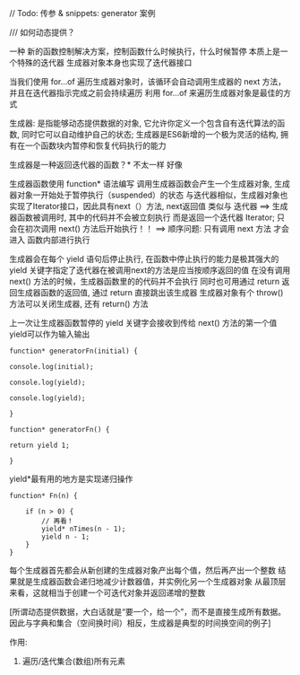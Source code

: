 // Todo: 传参 & snippets: generator 案例


/// 如何动态提供？

一种 新的函数控制解决方案，控制函数什么时候执行，什么时候暂停
本质上是一个特殊的迭代器
生成器对象本身也实现了迭代器接口

当我们使用 for...of 遍历生成器对象时，该循环会自动调用生成器的 next 方法，并且在迭代器指示完成之前会持续遍历
利用 for...of 来遍历生成器对象是最佳的方式

生成器: 是指能够动态提供数据的对象, 它允许你定义一个包含自有迭代算法的函数, 同时它可以自动维护自己的状态; 生成器是ES6新增的一个极为灵活的结构, 拥有在一个函数块内暂停和恢复代码执行的能力

生成器是一种返回迭代器的函数？* 不太一样 好像

生成器函数使用 function* 语法编写
调用生成器函数会产生一个生成器对象, 生成器对象一开始处于暂停执行（suspended）的状态
与迭代器相似，生成器对象也实现了Iterator接口，因此具有next（）方法,
next返回值 类似与 迭代器
==> 生成器函数被调用时, 其中的代码并不会被立刻执行
    而是返回一个迭代器 Iterator; 只会在初次调用 next() 方法后开始执行！！
==> 顺序问题: 只有调用 next 方法 才会进入 函数内部进行执行

生成器会在每个 yield 语句后停止执行, 在函数中停止执行的能力是极其强大的
yield 关键字指定了迭代器在被调用next的方法是应当按顺序返回的值
在没有调用 next() 方法的时候，生成器函数里的的代码并不会执行
同时也可用通过 return 返回生成器函数的返回值, 通过 return 直接跳出该生成器
生成器对象有个 throw() 方法可以关闭生成器, 还有 return() 方法

上一次让生成器函数暂停的 yield 关键字会接收到传给 next() 方法的第一个值
yield可以作为输入输出

```
function* generatorFn(initial) {

console.log(initial);

console.log(yield);

console.log(yield);

}
```
```
function* generatorFn() {

return yield 1;

}
```

yield*最有用的地方是实现递归操作
```
function* Fn(n) {

    if (n > 0) {
        // 再看！
        yield* nTimes(n - 1);
        yield n - 1;
    }
}
```

每个生成器首先都会从新创建的生成器对象产出每个值，然后再产出一个整数
结果就是生成器函数会递归地减少计数器值，并实例化另一个生成器对象
从最顶层来看，这就相当于创建一个可迭代对象并返回递增的整数






[所谓动态提供数据，大白话就是“要一个，给一个”，而不是直接生成所有数据。因此与字典和集合（空间换时间）相反，生成器是典型的时间换空间的例子]




作用:
1. 遍历/迭代集合(数组)所有元素

